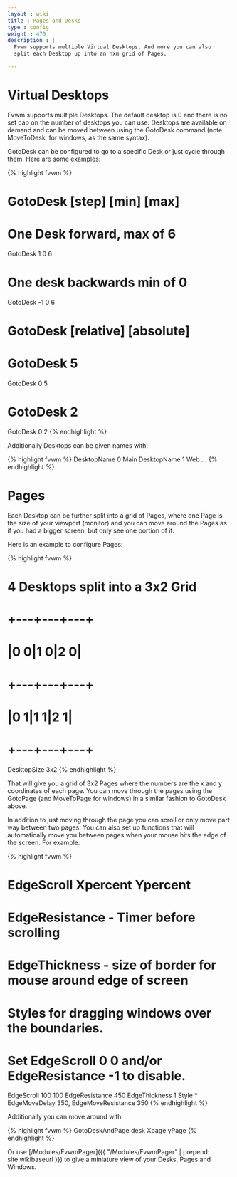 ```yaml
---
layout : wiki
title : Pages and Desks
type : config
weight : 470
description : |
  Fvwm supports multiple Virtual Desktops. And more you can also
  split each Desktop up into an nxm grid of Pages.

---
```


# Virtual Desktops

Fvwm supports multiple Desktops. The default desktop is 0 and there
is no set cap on the number of desktops you can use. Desktops are
available on demand and can be moved between using the GotoDesk
command (note MoveToDesk, for windows, as the same syntax).

GotoDesk can be configured to go to a specific Desk or just cycle
through them. Here are some examples:

{% highlight fvwm %}
# GotoDesk [step] [min] [max]
# One Desk forward, max of 6
GotoDesk 1 0 6
# One desk backwards min of 0
GotoDesk -1 0 6

# GotoDesk [relative] [absolute]
# GotoDesk 5
GotoDesk 0 5
# GotoDesk 2
GotoDesk 0 2
{% endhighlight %}

Additionally Desktops can be given names with:

{% highlight fvwm %}
DesktopName 0 Main
DesktopName 1 Web
...
{% endhighlight %}

# Pages

Each Desktop can be further split into a grid of Pages, where one
Page is the size of your viewport (monitor) and you can move around
the Pages as if you had a bigger screen, but only see one portion of it.

Here is an example to configure Pages:

{% highlight fvwm %}
# 4 Desktops split into a 3x2 Grid
#   +---+---+---+
#   |0 0|1 0|2 0|
#   +---+---+---+
#   |0 1|1 1|2 1|
#   +---+---+---+
DesktopSize 3x2
{% endhighlight %}

That will give you a grid of 3x2 Pages where the numbers
are the x and y coordinates of each page. You can move through
the pages using the GotoPage (and MoveToPage for windows) in a similar
fashion to GotoDesk above.

In addition to just moving through the page you can scroll or only move part
way between two pages. You can also set up functions that will automatically
move you between pages when your mouse hits the edge of the screen. For example:

{% highlight fvwm %}
# EdgeScroll Xpercent Ypercent
# EdgeResistance - Timer before scrolling
# EdgeThickness - size of border for mouse around edge of screen
# Styles for dragging windows over the boundaries.
#
# Set EdgeScroll 0 0 and/or EdgeResistance -1 to disable.
EdgeScroll 100 100
EdgeResistance 450
EdgeThickness 1
Style * EdgeMoveDelay 350, EdgeMoveResistance 350
{% endhighlight %}

Additionally you can move around with

{% highlight fvwm %}
GotoDeskAndPage desk Xpage yPage
{% endhighlight %}

Or use [/Modules/FvwmPager]({{ "/Modules/FvwmPager" | prepend: site.wikibaseurl }})
to give a miniature view of your Desks, Pages and Windows.

